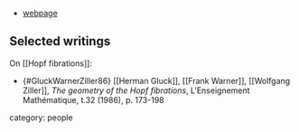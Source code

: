 
* [webpage](https://www.math.upenn.edu/~wziller/)


## Selected writings

On [[Hopf fibrations]]:

* {#GluckWarnerZiller86} [[Herman Gluck]], [[Frank Warner]], [[Wolfgang Ziller]], _The geometry of the Hopf fibrations_, L'Enseignement Math&eacute;matique, t.32 (1986), p. 173-198

category: people